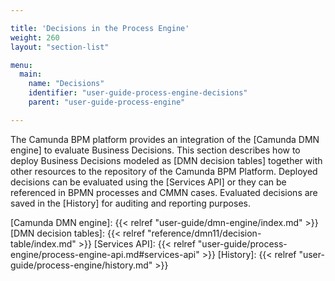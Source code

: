 ```yaml
---

title: 'Decisions in the Process Engine'
weight: 260
layout: "section-list"

menu:
  main:
    name: "Decisions"
    identifier: "user-guide-process-engine-decisions"
    parent: "user-guide-process-engine"

---
```


The Camunda BPM platform provides an integration of the [Camunda DMN engine] to
evaluate Business Decisions. This section describes how to deploy Business
Decisions modeled as [DMN decision tables] together with other resources to the
repository of the Camunda BPM Platform. Deployed decisions can be evaluated
using the [Services API] or they can be referenced in BPMN processes and CMMN
cases. Evaluated decisions are saved in the [History] for auditing and reporting purposes.

[Camunda DMN engine]: {{< relref "user-guide/dmn-engine/index.md" >}}
[DMN decision tables]: {{< relref "reference/dmn11/decision-table/index.md" >}}
[Services API]: {{< relref "user-guide/process-engine/process-engine-api.md#services-api" >}}
[History]: {{< relref "user-guide/process-engine/history.md" >}}
